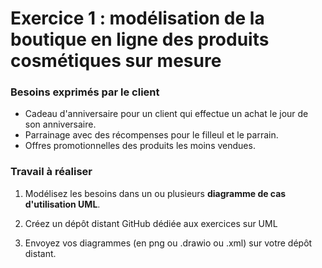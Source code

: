 # Exercice 1 : modélisation de la boutique en ligne des produits cosmétiques sur mesure

### Besoins exprimés par le client

- Cadeau d'anniversaire pour un client qui effectue un achat le jour de son anniversaire.
- Parrainage avec des récompenses pour le filleul et le parrain.
- Offres promotionnelles des produits les moins vendues.

### Travail à réaliser 

1. Modélisez les besoins dans un ou plusieurs **diagramme de cas d'utilisation UML**.

2. Créez un dépôt distant GitHub dédiée aux exercices sur UML

3. Envoyez vos diagrammes (en png ou .drawio ou .xml) sur votre dépôt distant.